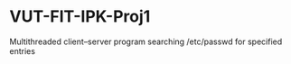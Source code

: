 # VUT-FIT-IPK-Proj1
Multithreaded client–server program searching /etc/passwd for specified entries

